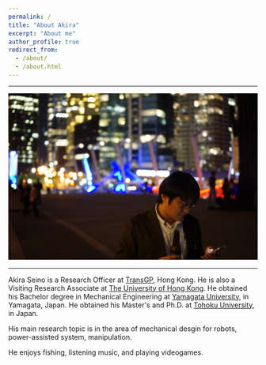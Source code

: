 ```yaml
---
permalink: /
title: "About Akira"
excerpt: "About me"
author_profile: true
redirect_from: 
  - /about/
  - /about.html
---
```


------
![](/images/vancouver_seino.jpeg)

------

Akira Seino is a Research Officer at [TransGP](https://www.transgp.hk/), Hong Kong. He is also a Visiting Research Associate at [The University of Hong Kong](https://www.hku.hk/). He obtained his Bachelor degree in Mechanical Engineering at [Yamagata University](https://www.yamagata-u.ac.jp/en/), in Yamagata, Japan. He obtained his Master's and Ph.D. at [Tohoku University](https://www.tohoku.ac.jp/en/), in Japan.

His main research topic is in the area of mechanical desgin for robots, power-assisted system, manipulation.

He enjoys fishing, listening music, and playing videogames. 